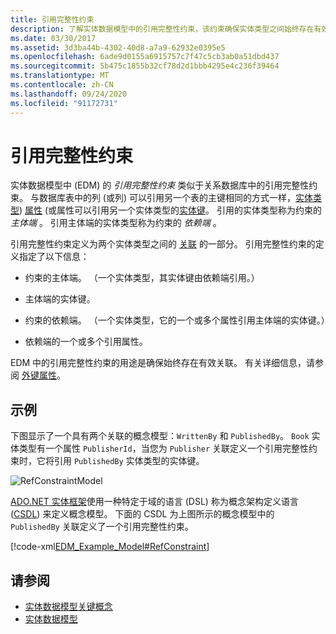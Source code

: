 ```yaml
---
title: 引用完整性约束
description: 了解实体数据模型中的引用完整性约束，该约束确保实体类型之间始终存在有效的关联。
ms.date: 03/30/2017
ms.assetid: 3d3ba44b-4302-40d8-a7a9-62932e0395e5
ms.openlocfilehash: 6ade9d0155a6915757c7f47c5cb3ab0a51dbd437
ms.sourcegitcommit: 5b475c1855b32cf78d2d1bbb4295e4c236f39464
ms.translationtype: MT
ms.contentlocale: zh-CN
ms.lasthandoff: 09/24/2020
ms.locfileid: "91172731"
---
```

# <a name="referential-integrity-constraint"></a>引用完整性约束

实体数据模型中 (EDM) 的 *引用完整性约束* 类似于关系数据库中的引用完整性约束。 与数据库表中的列 (或列) 可以引用另一个表的主键相同的方式一样，[实体类型](entity-type.md)) [属性](property.md) (或属性可以引用另一个实体类型的[实体键](entity-key.md)。 引用的实体类型称为约束的 *主体端* 。 引用主体端的实体类型称为约束的 *依赖端* 。  
  
 引用完整性约束定义为两个实体类型之间的 [关联](association-type.md) 的一部分。 引用完整性约束的定义指定了以下信息：  
  
- 约束的主体端。 （一个实体类型，其实体键由依赖端引用。）  
  
- 主体端的实体键。  
  
- 约束的依赖端。 （一个实体类型，它的一个或多个属性引用主体端的实体键。）  
  
- 依赖端的一个或多个引用属性。  
  
 EDM 中的引用完整性约束的用途是确保始终存在有效关联。 有关详细信息，请参阅 [外键属性](foreign-key-property.md)。  
  
## <a name="example"></a>示例  

 下图显示了一个具有两个关联的概念模型：`WrittenBy` 和 `PublishedBy`。 `Book` 实体类型有一个属性 `PublisherId`，当您为 `Publisher` 关联定义一个引用完整性约束时，它将引用 `PublishedBy` 实体类型的实体键。  
  
 ![RefConstraintModel](./media/referential-integrity-constraint/reference-constraint-model.gif "引用约束模型的示例")  
  
 [ADO.NET 实体框架](./ef/index.md)使用一种特定于域的语言 (DSL) 称为概念架构定义语言 ([CSDL](/ef/ef6/modeling/designer/advanced/edmx/csdl-spec)) 来定义概念模型。 下面的 CSDL 为上图所示的概念模型中的 `PublishedBy` 关联定义了一个引用完整性约束。  
  
 [!code-xml[EDM_Example_Model#RefConstraint](../../../../samples/snippets/xml/VS_Snippets_Data/edm_example_model/xml/books4.edmx#refconstraint)]  
  
## <a name="see-also"></a>请参阅

- [实体数据模型关键概念](entity-data-model-key-concepts.md)
- [实体数据模型](entity-data-model.md)
